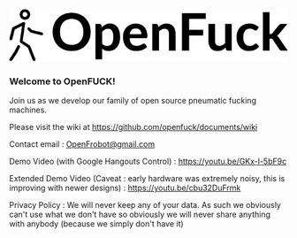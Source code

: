 ![OpenFUCK](https://github.com/openfuck/openfuck.github.io/blob/master/MGxkMERBY2pZUXV6V2dIemdQeTJ4QT09LS1vWW9vUytJQi9RV2U5bktWVGs2TUxRPT0=--63a86448eb23279790a6d0706d286eda4e16c7e4.png?raw=true)
### Welcome to OpenFUCK! 

Join us as we develop our family of open source pneumatic fucking machines. 

Please visit the wiki at <https://github.com/openfuck/documents/wiki>

Contact email : OpenFrobot@gmail.com

Demo Video (with Google Hangouts Control) : <https://youtu.be/GKx-l-5bF9c>

Extended Demo Video (Caveat : early hardware was extremely noisy, this is improving with newer designs) : <https://youtu.be/cbu32DuFrmk>

Privacy Policy : We will never keep any of your data. As such we obviously can't use what we don't have so obviously we will never share anything with anybody (because we simply don't have it) 



